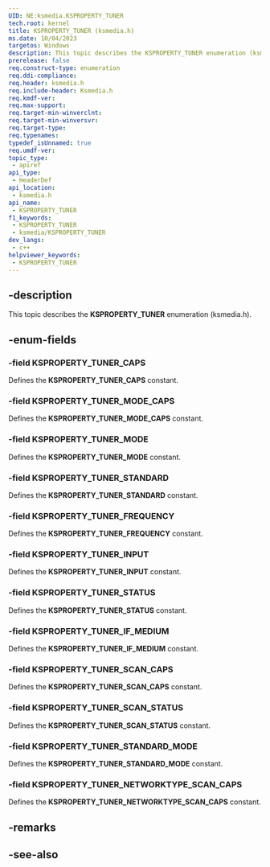 ```yaml
---
UID: NE:ksmedia.KSPROPERTY_TUNER
tech.root: kernel
title: KSPROPERTY_TUNER (ksmedia.h)
ms.date: 10/04/2023
targetos: Windows
description: This topic describes the KSPROPERTY_TUNER enumeration (ksmedia.h).
prerelease: false
req.construct-type: enumeration
req.ddi-compliance: 
req.header: ksmedia.h
req.include-header: Ksmedia.h
req.kmdf-ver: 
req.max-support: 
req.target-min-winverclnt: 
req.target-min-winversvr: 
req.target-type: 
req.typenames: 
typedef_isUnnamed: true
req.umdf-ver: 
topic_type:
 - apiref
api_type:
 - HeaderDef
api_location:
 - ksmedia.h
api_name:
 - KSPROPERTY_TUNER
f1_keywords:
 - KSPROPERTY_TUNER
 - ksmedia/KSPROPERTY_TUNER
dev_langs:
 - c++
helpviewer_keywords:
 - KSPROPERTY_TUNER
---
```


## -description

This topic describes the **KSPROPERTY_TUNER** enumeration (ksmedia.h).

## -enum-fields

### -field KSPROPERTY_TUNER_CAPS

Defines the **KSPROPERTY_TUNER_CAPS** constant.

### -field KSPROPERTY_TUNER_MODE_CAPS

Defines the **KSPROPERTY_TUNER_MODE_CAPS** constant.

### -field KSPROPERTY_TUNER_MODE

Defines the **KSPROPERTY_TUNER_MODE** constant.

### -field KSPROPERTY_TUNER_STANDARD

Defines the **KSPROPERTY_TUNER_STANDARD** constant.

### -field KSPROPERTY_TUNER_FREQUENCY

Defines the **KSPROPERTY_TUNER_FREQUENCY** constant.

### -field KSPROPERTY_TUNER_INPUT

Defines the **KSPROPERTY_TUNER_INPUT** constant.

### -field KSPROPERTY_TUNER_STATUS

Defines the **KSPROPERTY_TUNER_STATUS** constant.

### -field KSPROPERTY_TUNER_IF_MEDIUM

Defines the **KSPROPERTY_TUNER_IF_MEDIUM** constant.

### -field KSPROPERTY_TUNER_SCAN_CAPS

Defines the **KSPROPERTY_TUNER_SCAN_CAPS** constant.

### -field KSPROPERTY_TUNER_SCAN_STATUS

Defines the **KSPROPERTY_TUNER_SCAN_STATUS** constant.

### -field KSPROPERTY_TUNER_STANDARD_MODE

Defines the **KSPROPERTY_TUNER_STANDARD_MODE** constant.

### -field KSPROPERTY_TUNER_NETWORKTYPE_SCAN_CAPS

Defines the **KSPROPERTY_TUNER_NETWORKTYPE_SCAN_CAPS** constant.

## -remarks

## -see-also
